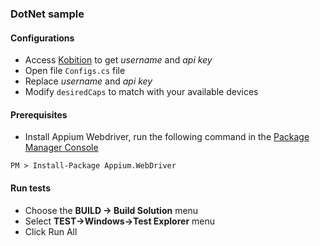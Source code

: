 ### DotNet sample

#### Configurations
* Access [Kobition](https://kobiton.com) to get *username* and *api key*
* Open file `Configs.cs` file
* Replace *username* and *api key*
* Modify `desiredCaps` to match with your available devices

#### Prerequisites

* Install Appium Webdriver, run the following command in the [Package Manager Console](https://docs.nuget.org/docs/start-here/using-the-package-manager-console)

```shell
PM > Install-Package Appium.WebDriver
```

#### Run tests
* Choose the **BUILD -> Build Solution** menu
* Select **TEST->Windows->Test Explorer** menu
* Click Run All

